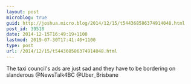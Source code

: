 ```yaml
---
layout: post
microblog: true
guid: http://joshua.micro.blog/2014/12/15/t544368586374914048.html
post_id: 39518
date: 2014-12-15T16:49:19+1100
lastmod: 2019-07-30T17:41:40+1100
type: post
url: /2014/12/15/t544368586374914048.html
---
```

The taxi council's ads are just sad and they have to be bordering on slanderous @NewsTalk4BC @Uber_Brisbane
